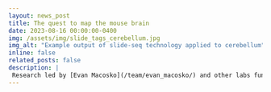 ```yaml
---
layout: news_post
title: The quest to map the mouse brain
date: 2023-08-16 00:00:00-0400
img: /assets/img/slide_tags_cerebellum.jpg
img_alt: "Example output of slide-seq technology applied to cerebellum"
inline: false
related_posts: false
description: |
 Research led by [Evan Macosko](/team/evan_macosko/) and other labs funded by the [US National Institutes of Health BRAIN Initiative Cell Census Network (BICCN)](https://biccn.org/) was highlighted in a Nature Technology Feature on building comprehensive atlases of mice and primate brains. Read more about this important work [here](https://www.nature.com/articles/d41586-023-02559-9).
---
```

